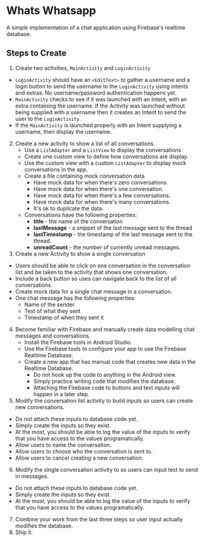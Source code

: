 # Whats Whatsapp
A simple implementation of a chat application using Firebase's realtime
database.

## Steps to Create
1. Create two activities, `MainActivity` and `LoginActivity`
  * `LoginActivity` should have an `<EditText>` to gather a username
     and a login button to send the username to the `LoginActivity`
     using intents and extras. No username/password authentication happens yet.
  * `MainActivity` checks to see if it was launched with an Intent, with
    an extra containing the username. If the Activity was launched without
    being supplied with a username then it creates an Intent to send the
    user to the `LoginActivity`.
  * If the `MainActivity` is launched properly with an Intent supplying a
    username, then display the username.
2. Create a new activity to show a list of all conversations.
   * Use a `ListAdapter` and a `ListView` to display the conversations.
   * Create one custom view to define how conversations are display.
   * Use the custom view with a custom `ListAdapter` to display mock
     conversations in the app.
   * Create a file containing mock conversation data
     * Have mock data for when there's zero conversations.
     * Have mock data for when there's one conversation.
     * Have mock data for when there's a few conversations.
     * Have mock data for when there's many conversations.
     * It's ok to duplicate the data.
   * Conversations have the following properties:
     * **title** - the name of the conversation
     * **lastMessage** - a snippet of the last message sent to the thread
     * **lastTimestamp** - the timestamp of the last message sent to the thread.
     * **unreadCount** - the number of currently unread messages.
3. Create a new Activity to show a single conversation
  * Users should be able to click on one conversation in the conversation
    list and be taken to the activity that shows one conversation.
  * Include a back button so uses can navigate back to the list of all
    conversations.
  * Create mock data for a single chat message in a conversation.
  * One chat message has the following properties:
    * Name of the sender
    * Text of what they sent
    * Timestamp of when they sent it
4. Become familiar with Firebase and manually create data modelling chat
   messages and conversations.
   * Install the Firebase tools in Android Studio.
   * Use the Firebase tools to configure your app to use the Firebase 
     Realtime Database.
   * Create a new app that has manual code that creates new data in the
     Realtime Database.
     * Do not hook up the code to anything in the Android view.
     * Simply practice writing code that modifies the database.
     * Attaching the Firebase code to buttons and text inputs will
       happen in a later step.
5. Modify the conversation list activity to build inputs so users can create
   new conversations.
  * Do not attach these inputs to database code yet.
  * Simply create the inputs so they exist.
  * At the most, you should be able to log the value of the inputs to verify
    that you have access to the values programatically.
  * Allow users to name the conversation.
  * Allow users to choose who the conversation is sent to.
  * Allow users to cancel creating a new conversation.
6. Modify the single conversation activity to so users can input text to
   send in messages.
  * Do not attach these inputs to database code yet.
  * Simply create the inputs so they exist.
  * At the most, you should be able to log the value of the inputs to verify
    that you have access to the values programatically.
7. Combine your work from the last three steps so user input actually
   modifies the database.
8. Ship it.

